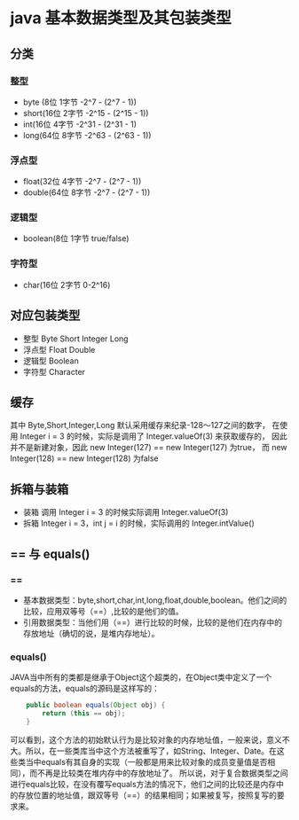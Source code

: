 # java 基本数据类型及其包装类型

## 分类

### 整型 
- byte (8位 1字节 -2^7 - (2^7 - 1)) 
- short(16位 2字节 -2^15 - (2^15 - 1)) 
- int(16位 4字节 -2^31 - (2^31 - 1) 
- long(64位 8字节 -2^63 - (2^63 - 1))
### 浮点型 
- float(32位 4字节 -2^7 - (2^7 - 1)) 
- double(64位 8字节 -2^7 - (2^7 - 1))
### 逻辑型 
- boolean(8位 1字节 true/false)
### 字符型 
- char(16位 2字节 0-2^16)

## 对应包装类型

- 整型 Byte Short Integer Long
- 浮点型 Float Double
- 逻辑型 Boolean
- 字符型 Character

## 缓存
其中 Byte,Short,Integer,Long 默认采用缓存来纪录-128～127之间的数字，
在使用 Integer i = 3 的时候，实际是调用了 Integer.valueOf(3) 来获取缓存的，
因此并不是新建对象，因此 new Integer(127) == new Integer(127) 为true，
而 new Integer(128) == new Integer(128) 为false

## 拆箱与装箱

- 装箱 调用 Integer i = 3 的时候实际调用 Integer.valueOf(3)
- 拆箱 Integer i = 3，int j = i 的时候，实际调用的 Integer.intValue()

## == 与 equals()

### ==
- 基本数据类型：byte,short,char,int,long,float,double,boolean。他们之间的比较，应用双等号（==）,比较的是他们的值。
- 引用数据类型：当他们用（==）进行比较的时候，比较的是他们在内存中的存放地址（确切的说，是堆内存地址）。
### equals()
JAVA当中所有的类都是继承于Object这个超类的，在Object类中定义了一个equals的方法，equals的源码是这样写的：
```java
    public boolean equals(Object obj) {
        return (this == obj);
    }
```
可以看到，这个方法的初始默认行为是比较对象的内存地址值，一般来说，意义不大。所以，在一些类库当中这个方法被重写了，如String、Integer、Date。在这些类当中equals有其自身的实现（一般都是用来比较对象的成员变量值是否相同），而不再是比较类在堆内存中的存放地址了。
所以说，对于复合数据类型之间进行equals比较，在没有覆写equals方法的情况下，他们之间的比较还是内存中的存放位置的地址值，跟双等号（==）的结果相同；如果被复写，按照复写的要求来。


